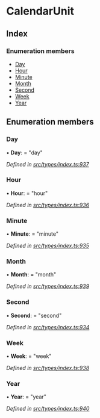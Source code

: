 # CalendarUnit

## Index

### Enumeration members

* [Day](calendarunit.md#day)
* [Hour](calendarunit.md#hour)
* [Minute](calendarunit.md#minute)
* [Month](calendarunit.md#month)
* [Second](calendarunit.md#second)
* [Week](calendarunit.md#week)
* [Year](calendarunit.md#year)

## Enumeration members

### Day

• **Day**: = "day"

_Defined in_ [_src/types/index.ts:937_](https://github.com/PolymathNetwork/polymesh-sdk/blob/23062de4/src/types/index.ts#L937)

### Hour

• **Hour**: = "hour"

_Defined in_ [_src/types/index.ts:936_](https://github.com/PolymathNetwork/polymesh-sdk/blob/23062de4/src/types/index.ts#L936)

### Minute

• **Minute**: = "minute"

_Defined in_ [_src/types/index.ts:935_](https://github.com/PolymathNetwork/polymesh-sdk/blob/23062de4/src/types/index.ts#L935)

### Month

• **Month**: = "month"

_Defined in_ [_src/types/index.ts:939_](https://github.com/PolymathNetwork/polymesh-sdk/blob/23062de4/src/types/index.ts#L939)

### Second

• **Second**: = "second"

_Defined in_ [_src/types/index.ts:934_](https://github.com/PolymathNetwork/polymesh-sdk/blob/23062de4/src/types/index.ts#L934)

### Week

• **Week**: = "week"

_Defined in_ [_src/types/index.ts:938_](https://github.com/PolymathNetwork/polymesh-sdk/blob/23062de4/src/types/index.ts#L938)

### Year

• **Year**: = "year"

_Defined in_ [_src/types/index.ts:940_](https://github.com/PolymathNetwork/polymesh-sdk/blob/23062de4/src/types/index.ts#L940)

